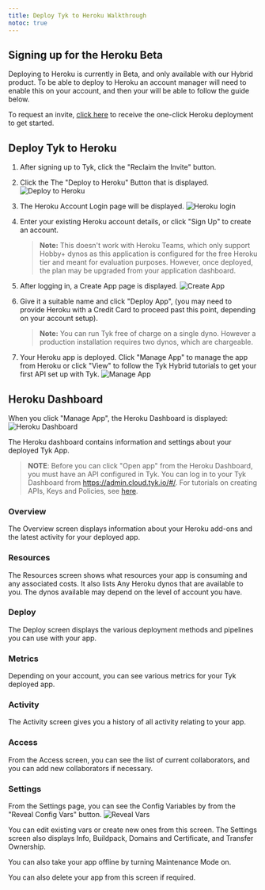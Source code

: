 ```yaml
---
title: Deploy Tyk to Heroku Walkthrough
notoc: true
---
```


## <a name="sign-up"></a>Signing up for the Heroku Beta

Deploying to Heroku is currently in Beta, and only available with our Hybrid product. To be able to deploy to Heroku an account manager will need to enable this on your account, and then your will be able to follow the guide below.

To request an invite, [click here](https://tyktech.typeform.com/to/nDNtLx) to receive the one-click Heroku deployment to get started.

## <a name="deploy"></a>Deploy Tyk to Heroku

1. After signing up to Tyk, click the "Reclaim the Invite" button.
2. Click the The "Deploy to Heroku" Button that is displayed. 
![Deploy to Heroku][1]
3. The Heroku Account Login page will be displayed.
![Heroku login][2]
4. Enter your existing Heroku account details, or click "Sign Up" to create an account.

    > **Note:** This doesn't work with Heroku Teams, which only support Hobby+ dynos as this application is configured for the free Heroku tier and meant for evaluation purposes. However, once deployed, the plan may be upgraded from your application dashboard.

5. After logging in, a Create App page is displayed.
![Create App][3]
6. Give it a suitable name and click "Deploy App", (you may need to provide Heroku with a Credit Card to proceed past this point, depending on your account setup).

    > **Note:** You can run Tyk free of charge on a single dyno. However a production installation requires two dynos, which are chargeable.

7. Your Heroku app is deployed. Click "Manage App" to  manage the app from Heroku or click "View" to follow the Tyk Hybrid tutorials to get your first API set up with Tyk.
![Manage App][4]

## <a name="manage"></a>Heroku Dashboard

When you click "Manage App", the Heroku Dashboard is displayed:
![Heroku Dashboard][5]

The Heroku dashboard contains information and settings about your deployed Tyk App.

> **NOTE**: Before you can click "Open app" from the Heroku Dashboard, you must have an API configured in Tyk. You can log in to your Tyk Dashboard from https://admin.cloud.tyk.io/#/. For tutorials on creating APIs, Keys and Policies, see [here](/docs/get-started/with-tyk-hybrid/tutorials/).

### Overview
The Overview screen displays information about your Heroku add-ons and the latest activity for your deployed app.
### Resources
The Resources screen shows what resources your app is consuming and any associated costs. It also lists Any Heroku dynos that are available to you. The dynos available may depend on the level of account you have.
### Deploy
The Deploy screen displays the various deployment methods and pipelines you can use with your app.
### Metrics
Depending on your account, you can see various metrics for your Tyk deployed app.
### Activity
The Activity screen gives you a history of all activity relating to your app.
### Access
From the Access screen, you can see the list of current collaborators, and you can add new collaborators if necessary.
### Settings
From the Settings page, you can see the Config Variables by from the "Reveal Config Vars" button.
![Reveal Vars][6]

You can edit existing vars or create new ones from this screen.
The Settings screen also displays Info, Buildpack, Domains and Certificate, and Transfer Ownership.

You can also take your app offline by turning Maintenance Mode on.

You can also delete your app from this screen if required.



[1]: /docs/img/cloud/deploy_to_heroku.png
[2]: /docs/img/cloud/heroku_login.png
[3]: /docs/img/cloud/deploy_heroku_app.png
[4]: /docs/img/cloud/manage_heroku_app.png
[5]: /docs/img/cloud/heroku-dashboard.png
[6]: /docs/img/cloud/heroku_reveal_config_vars.png